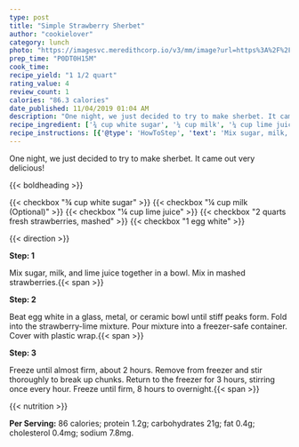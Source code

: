 ```yaml
---
type: post
title: "Simple Strawberry Sherbet"
author: "cookielover"
category: lunch
photo: "https://imagesvc.meredithcorp.io/v3/mm/image?url=https%3A%2F%2Fimages.media-allrecipes.com%2Fuserphotos%2F5216418.jpg"
prep_time: "P0DT0H15M"
cook_time: 
recipe_yield: "1 1/2 quart"
rating_value: 4
review_count: 1
calories: "86.3 calories"
date_published: 11/04/2019 01:04 AM
description: "One night, we just decided to try to make sherbet. It came out very delicious!"
recipe_ingredient: ['¾ cup white sugar', '¼ cup milk', '¼ cup lime juice', '2 quarts fresh strawberries, mashed', '1 egg white']
recipe_instructions: [{'@type': 'HowToStep', 'text': 'Mix sugar, milk, and lime juice together in a bowl. Mix in mashed strawberries.\n'}, {'@type': 'HowToStep', 'text': 'Beat egg white in a glass, metal, or ceramic bowl until stiff peaks form. Fold into the strawberry-lime mixture. Pour mixture into a freezer-safe container. Cover with plastic wrap.\n'}, {'@type': 'HowToStep', 'text': 'Freeze until almost firm, about 2 hours. Remove from freezer and stir thoroughly to break up chunks. Return to the freezer for 3 hours, stirring once every hour. Freeze until firm, 8 hours to overnight.\n'}]
---
```


One night, we just decided to try to make sherbet. It came out very delicious! 

{{< boldheading >}}

{{< checkbox "¾ cup white sugar" >}}
{{< checkbox "¼ cup milk  (Optional)" >}}
{{< checkbox "¼ cup lime juice" >}}
{{< checkbox "2 quarts fresh strawberries, mashed" >}}
{{< checkbox "1  egg white" >}}


{{< direction >}}

**Step: 1**

Mix sugar, milk, and lime juice together in a bowl. Mix in mashed strawberries.{{< span >}}

**Step: 2**

Beat egg white in a glass, metal, or ceramic bowl until stiff peaks form. Fold into the strawberry-lime mixture. Pour mixture into a freezer-safe container. Cover with plastic wrap.{{< span >}}

**Step: 3**

Freeze until almost firm, about 2 hours. Remove from freezer and stir thoroughly to break up chunks. Return to the freezer for 3 hours, stirring once every hour. Freeze until firm, 8 hours to overnight.{{< span >}}

{{< nutrition >}}

**Per Serving:** 86 calories; protein 1.2g; carbohydrates 21g; fat 0.4g; cholesterol 0.4mg; sodium 7.8mg.